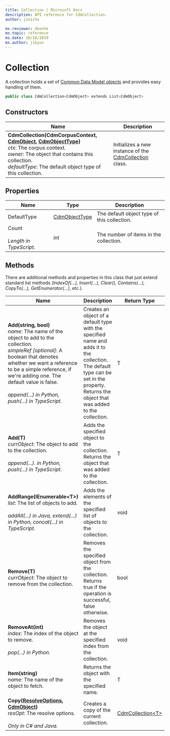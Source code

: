 ```yaml
---
title: Collection | Microsoft Docs
description: API reference for CdmCollection.
author: jinichu

ms.reviewer: deonhe 
ms.topic: reference 
ms.date: 10/18/2019
ms.author: jibyun
---
```


# Collection

A collection holds a set of [Common Data Model objects](cdmobject.md) and provides easy handling of them.

```csharp
public class CdmCollection<CdmObject> extends List<CdmObject>
```

## Constructors
|Name|Description|
|---|---|
|**CdmCollection(CdmCorpusContext, [CdmObject](cdmobject.md), [CdmObjectType](objecttype.md))**<br/>*ctx*: The corpus context.<br/>*owner*: The object that contains this collection.<br/>*defaultType*: The default object type of this collection.|Initializes a new instance of the [CdmCollection](collection.md) class.|

## Properties
|Name|Type|Description|
|---|---|---|
|DefaultType|[CdmObjectType](objecttype.md)|The default object type of this collection.|
|Count<br/><br/>*Length in TypeScript.*|int|The number of items in the collection.|

## Methods
There are additional methods and properties in this class that just extend standard list methods (*IndexOf(...), Insert(...), Clear(), Contains(...), CopyTo(...), GetEnumerator(...)*, etc.).

|Name|Description|Return Type|
|---|---|---|
|**Add(string, bool)**<br/>*name*: The name of the object to add to the collection.<br/>*simpleRef [optional]*: A boolean that denotes whether we want a reference to be a simple reference, if we're adding one. The default value is false.<br/><br/>*append(...) in Python, push(...) in TypeScript.*|Creates an object of a default type with the specified name and adds it to the collection. The default type can be set in the property. Returns the object that was added to the collection.|T|
|**Add(T)**<br />*currObject*: The object to add to the collection.<br/><br/>*append(...). in Python, push(...) in TypeScript.*|Adds the specified object to the collection. Returns the  object that was added to the collection.|T|
|**AddRange(IEnumerable\<T>)**<br/>*list*: The list of objects to add.<br/><br/>*addAll(...) in Java, extend(...) in Python, concat(...) in TypeScript.*|Adds the elements of the specified list of objects to the collection.|void|
|**Remove(T)**<br/>*currObject*: The object to remove from the collection.|Removes the specified object from the collection. Returns true if the operation is successful, false otherwise.|bool|
|**RemoveAt(int)**<br/>*index*: The index of the object to remove.<br/><br/>*pop(...) in Python.*|Removes the object at the specified index from the collection.|void|
|**Item(string)**<br />*name*: The name of the object to fetch.|Returns the object with the specified name.|T|
|**Copy([ResolveOptions](../utilities/resolveoptions.md), [CdmObject](cdmobject.md))**<br/>*resOpt*: The resolve options.<br/><br/>*Only in C# and Java.*|Creates a copy of the current collection.|[CdmCollection\<T>](collection.md)|
